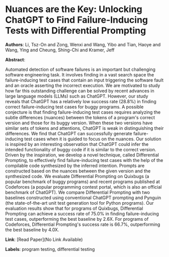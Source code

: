 # Nuances are the Key: Unlocking ChatGPT to Find Failure-Inducing Tests with Differential Prompting

**Authors**: Li, Tsz-On and Zong, Wenxi and Wang, Yibo and Tian, Haoye and Wang, Ying and Cheung, Shing-Chi and Kramer, Jeff

**Abstract**:

Automated detection of software failures is an important but challenging software engineering task. It involves finding in a vast search space the failure-inducing test cases that contain an input triggering the software fault and an oracle asserting the incorrect execution. We are motivated to study how far this outstanding challenge can be solved by recent advances in large language models (LLMs) such as ChatGPT. However, our study reveals that ChatGPT has a relatively low success rate (28.8%) in finding correct failure-inducing test cases for buggy programs. A possible conjecture is that finding failure-inducing test cases requires analyzing the subtle differences (nuances) between the tokens of a program's correct version and those for its buggy version. When these two versions have similar sets of tokens and attentions, ChatGPT is weak in distinguishing their differences. We find that ChatGPT can successfully generate failure-inducing test cases when it is guided to focus on the nuances. Our solution is inspired by an interesting observation that ChatGPT could infer the intended functionality of buggy code if it is similar to the correct version. Driven by the inspiration, we develop a novel technique, called Differential Prompting, to effectively find failure-inducing test cases with the help of the compilable code synthesized by the inferred intention. Prompts are constructed based on the nuances between the given version and the synthesized code. We evaluate Differential Prompting on Quixbugs (a popular benchmark of buggy programs) and recent programs published at Codeforces (a popular programming contest portal, which is also an official benchmark of ChatGPT). We compare Differential Prompting with two baselines constructed using conventional ChatGPT prompting and Pynguin (the state-of-the-art unit test generation tool for Python programs). Our evaluation results show that for programs of Quixbugs, Differential Prompting can achieve a success rate of 75.0% in finding failure-inducing test cases, outperforming the best baseline by 2.6X. For programs of Codeforces, Differential Prompting's success rate is 66.7%, outperforming the best baseline by 4.0X.

**Link**: [Read Paper](No Link Available)

**Labels**: program testing, differential testing
